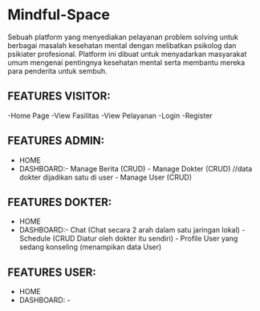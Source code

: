 # Mindful-Space

Sebuah platform yang menyediakan pelayanan problem solving untuk berbagai masalah kesehatan mental dengan melibatkan psikolog dan psikiater profesional. Platform ini dibuat untuk menyadarkan masyarakat umum mengenai pentingnya kesehatan mental serta membantu mereka para penderita untuk sembuh. 

## FEATURES VISITOR: 
-Home Page
-View Fasilitas
-View Pelayanan
-Login
-Register

## FEATURES ADMIN:
- HOME
- DASHBOARD:- Manage Berita (CRUD)
            - Manage Dokter (CRUD) //data dokter dijadikan satu di user
            - Manage User   (CRUD)

## FEATURES DOKTER:
- HOME
- DASHBOARD:- Chat          (Chat secara 2 arah dalam satu jaringan lokal)
            - Schedule      (CRUD Diatur oleh dokter itu sendiri)
            - Profile User yang sedang konseling    (menampikan data User)

## FEATURES USER:
- HOME
- DASHBOARD: -
